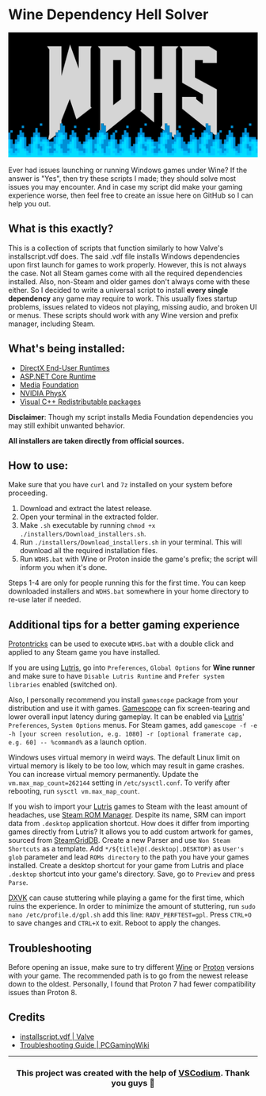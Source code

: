 # Wine Dependency Hell Solver

<div style="text-align: center;">

![logo](WDHS.png)

</div>

Ever had issues launching or running Windows games under Wine? If the answer is "Yes", then try these scripts I made; they should solve most issues you may encounter. And in case my script did make your gaming experience worse, then feel free to create an issue here on GitHub so I can help you out.

## What is this exactly?
This is a collection of scripts that function similarly to how Valve's installscript.vdf does. The said .vdf file installs Windows dependencies upon first launch for games to work properly. However, this is not always the case. Not all Steam games come with all the required dependencies installed. Also, non-Steam and older games don't always come with these either. So I decided to write a universal script to install **every single dependency** any game may require to work. This usually fixes startup problems, issues related to videos not playing, missing audio, and broken UI or menus. These scripts should work with any Wine version and prefix manager, including Steam.

## What's being installed:
- [DirectX End-User Runtimes](https://www.microsoft.com/en-us/download/details.aspx?id=8109)
- [ASP.NET Core Runtime](https://dotnet.microsoft.com/en-us/download)
- [Media](https://github.com/z0z0z/mf-installcab) [Foundation](https://github.com/z0z0z/mf-install)
- [NVIDIA PhysX](https://www.nvidia.com/en-us/drivers/physx/9_09_0428/physx_9-09-0428_whql/)
- [Visual C++ Redistributable packages](https://www.microsoft.com/en-us/download/details.aspx?id=30679)

**Disclaimer**: Though my script installs Media Foundation dependencies you may still exhibit unwanted behavior.

**All installers are taken directly from official sources.**

## How to use:

Make sure that you have `curl` and `7z` installed on your system before proceeding.

1. Download and extract the latest release.
2. Open your terminal in the extracted folder.
3. Make `.sh` executable by running `chmod +x ./installers/Download_installers.sh`.
4. Run `./installers/Download_installers.sh` in your terminal. This will download  all the required installation files.
5. Run `WDHS.bat` with Wine or Proton inside the game's prefix; the script will inform you when it's done.

Steps 1-4 are only for people running this for the first time. You can keep downloaded installers and `WDHS.bat` somewhere in your home directory to re-use later if needed.

## Additional tips for a better gaming experience

[Protontricks](https://github.com/Matoking/protontricks) can be used to execute `WDHS.bat` with a double click and applied to any Steam game you have installed.

If you are using [Lutris](https://lutris.net/), go into `Preferences`, `Global Options` for **Wine runner** and make sure to have `Disable Lutris Runtime` and `Prefer system libraries` enabled (switched on).

Also, I personally recommend you install `gamescope` package from your distribution and use it with games. [Gamescope](https://github.com/ValveSoftware/gamescope) can fix screen-tearing and lower overall input latency during gameplay. It can be enabled via [Lutris](https://lutris.net/)' `Preferences`, `System Options` menus. For Steam games, add `gamescope -f -e -h [your screen resolution, e.g. 1080] -r [optional framerate cap, e.g. 60] -- %command%` as a launch option.

Windows uses virtual memory in weird ways. The default Linux limit on virtual memory is likely to be too low, which may result in game crashes. You can increase virtual memory permanently. Update the `vm.max_map_count=262144` setting in `/etc/sysctl.conf`. To verify after rebooting, run `sysctl vm.max_map_count`.

If you wish to import your [Lutris](https://lutris.net/) games to Steam with the least amount of headaches, use [Steam ROM Manager](https://github.com/SteamGridDB/steam-rom-manager). Despite its name, SRM can import data from `.desktop` application shortcut. How does it differ from importing games directly from Lutris? It allows you to add custom artwork for games, sourced from [SteamGridDB](https://www.steamgriddb.com/). Create a new Parser and use `Non Steam Shortcuts` as a template. Add `*/${title}@(.desktop|.DESKTOP)` as `User's glob` parameter and lead `ROMs directory` to the path you have your games installed. Create a desktop shortcut for your game from Lutris and place `.desktop` shortcut into your game's directory. Save, go to `Preview` and press `Parse`.

[DXVK](https://github.com/doitsujin/dxvk) can cause stuttering while playing a game for the first time, which ruins the experience. In order to minimize the amount of stuttering, run `sudo nano /etc/profile.d/gpl.sh` add this line: `RADV_PERFTEST=gpl`. Press `CTRL+O` to save changes and `CTRL+X` to exit. Reboot to apply the changes.

## Troubleshooting
Before opening an issue, make sure to try different [Wine](https://www.winehq.org/) or [Proton](https://github.com/ValveSoftware/Proton) versions with your game. The recommended path is to go from the newest release down to the oldest. Personally, I found that Proton 7 had fewer compatibility issues than Proton 8.

## Credits
- [installscript.vdf | Valve](https://partner.steamgames.com/doc/sdk/installscripts)
- [Troubleshooting Guide | PCGamingWiki](https://www.pcgamingwiki.com/wiki/Troubleshooting_guide)
---
### <p style="text-align: center;">This project was created with the help of [VSCodium](https://vscodium.com/). Thank you guys 💙</p>
